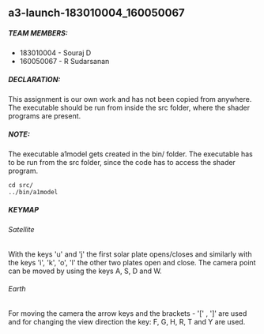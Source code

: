 ## a3-launch-183010004_160050067

##### TEAM MEMBERS:
- 183010004 - Souraj D
- 160050067 - R Sudarsanan
##### DECLARATION:
This assignment is our own work and has not been copied from anywhere.
The executable should be run from inside the src folder, where the shader programs are present.

##### NOTE:
The executable a1model gets created in the bin/ folder. The executable has to be run from the src folder, since the code has to access the shader program.

```
cd src/
../bin/a1model
```

##### KEYMAP
###### Satellite
With the keys 'u' and 'j' the first solar plate opens/closes and similarly with the keys 'i', 'k', 'o', 'l' the other two plates open and close. The camera point can be moved by using the keys A, S, D and W.
###### Earth
For moving the camera the arrow keys and the brackets - '[' , ']' are used and for changing the view direction the key: F, G, H, R, T and Y are used.
